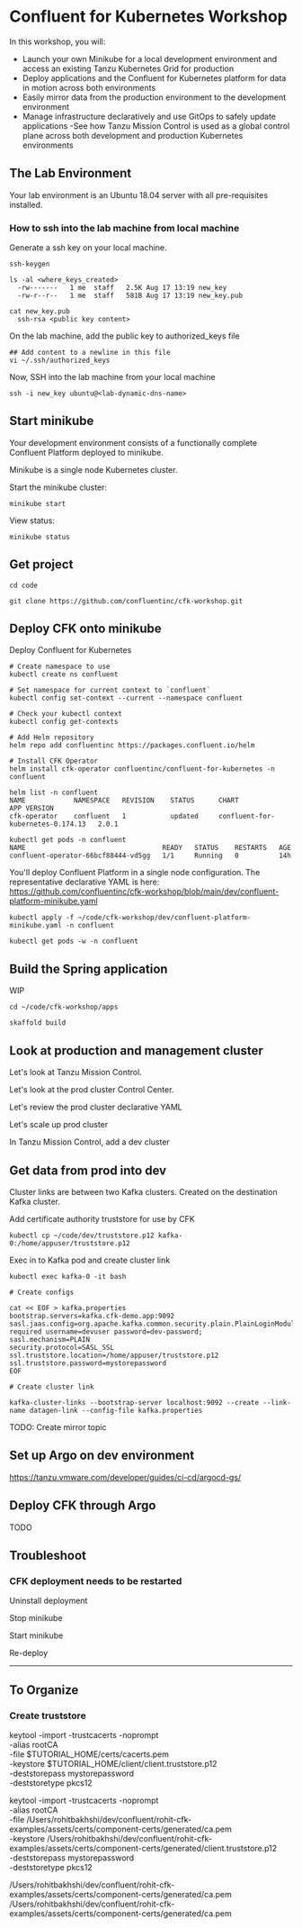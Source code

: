 # Confluent for Kubernetes Workshop

In this workshop, you will:

- Launch your own Minikube for a local development environment and access an existing Tanzu Kubernetes Grid for production
- Deploy applications and the Confluent for Kubernetes platform for data in motion across both environments
- Easily mirror data from the production environment to the development environment
- Manage infrastructure declaratively and use GitOps to safely update applications
-See how Tanzu Mission Control is used as a global control plane across both development and production Kubernetes environments

## The Lab Environment

Your lab environment is an Ubuntu 18.04 server with all pre-requisites installed.

### How to ssh into the lab machine from local machine

Generate a ssh key on your local machine.

```
ssh-keygen

ls -al <where_keys_created>
  -rw-------   1 me  staff   2.5K Aug 17 13:19 new_key
  -rw-r--r--   1 me  staff   581B Aug 17 13:19 new_key.pub

cat new_key.pub
  ssh-rsa <public key content>
```

On the lab machine, add the public key to authorized_keys file

```
## Add content to a newline in this file
vi ~/.ssh/authorized_keys
```

Now, SSH into the lab machine from your local machine

```
ssh -i new_key ubuntu@<lab-dynamic-dns-name>
```

## Start minikube

Your development environment consists of a functionally complete Confluent Platform deployed to minikube.

Minikube is a single node Kubernetes cluster.

Start the minikube cluster:

```
minikube start
```

View status:

```
minikube status
```

## Get project

```
cd code

git clone https://github.com/confluentinc/cfk-workshop.git
```

## Deploy CFK onto minikube

Deploy Confluent for Kubernetes

```
# Create namespace to use
kubectl create ns confluent

# Set namespace for current context to `confluent`
kubectl config set-context --current --namespace confluent

# Check your kubectl context
kubectl config get-contexts

# Add Helm repository
helm repo add confluentinc https://packages.confluent.io/helm

# Install CFK Operator
helm install cfk-operator confluentinc/confluent-for-kubernetes -n confluent

helm list -n confluent
NAME        	NAMESPACE	REVISION	STATUS  	CHART                            	APP VERSION
cfk-operator	confluent	1       	updated     confluent-for-kubernetes-0.174.13	2.0.1

kubectl get pods -n confluent
NAME                                  READY   STATUS    RESTARTS   AGE
confluent-operator-66bcf88444-vd5gg   1/1     Running   0          14h
```

You'll deploy Confluent Platform in a single node configuration.
The representative declarative YAML is here: https://github.com/confluentinc/cfk-workshop/blob/main/dev/confluent-platform-minikube.yaml

```
kubectl apply -f ~/code/cfk-workshop/dev/confluent-platform-minikube.yaml -n confluent

kubectl get pods -w -n confluent
```


## Build the Spring application

WIP

```
cd ~/code/cfk-workshop/apps

skaffold build
```

## Look at production and management cluster

Let's look at Tanzu Mission Control.

Let's look at the prod cluster Control Center.

Let's review the prod cluster declarative YAML

Let's scale up prod cluster

In Tanzu Mission Control, add a dev cluster

## Get data from prod into dev

Cluster links are between two Kafka clusters.
Created on the destination Kafka cluster.

Add certificate authority truststore for use by CFK

```
kubectl cp ~/code/dev/truststore.p12 kafka-0:/home/appuser/truststore.p12
```

Exec in to Kafka pod and create cluster link

```
kubectl exec kafka-0 -it bash

# Create configs

cat << EOF > kafka.properties
bootstrap.servers=kafka.cfk-demo.app:9092
sasl.jaas.config=org.apache.kafka.common.security.plain.PlainLoginModule required username=devuser password=dev-password;
sasl.mechanism=PLAIN
security.protocol=SASL_SSL
ssl.truststore.location=/home/appuser/truststore.p12
ssl.truststore.password=mystorepassword
EOF

# Create cluster link

kafka-cluster-links --bootstrap-server localhost:9092 --create --link-name datagen-link --config-file kafka.properties

```

TODO: Create mirror topic

## Set up Argo on dev environment

https://tanzu.vmware.com/developer/guides/ci-cd/argocd-gs/


## Deploy CFK through Argo

TODO

## Troubleshoot

### CFK deployment needs to be restarted

Uninstall deployment

Stop minikube

Start minikube

Re-deploy


----

## To Organize


### Create truststore

keytool -import -trustcacerts -noprompt \
  -alias rootCA \
  -file $TUTORIAL_HOME/certs/cacerts.pem \
  -keystore $TUTORIAL_HOME/client/client.truststore.p12 \
  -deststorepass mystorepassword \
  -deststoretype pkcs12

keytool -import -trustcacerts -noprompt \
  -alias rootCA \
  -file /Users/rohitbakhshi/dev/confluent/rohit-cfk-examples/assets/certs/component-certs/generated/ca.pem \
  -keystore /Users/rohitbakhshi/dev/confluent/rohit-cfk-examples/assets/certs/component-certs/generated/client.truststore.p12 \
  -deststorepass mystorepassword \
  -deststoretype pkcs12

/Users/rohitbakhshi/dev/confluent/rohit-cfk-examples/assets/certs/component-certs/generated/ca.pem
/Users/rohitbakhshi/dev/confluent/rohit-cfk-examples/assets/certs/component-certs/generated/ca.pem
